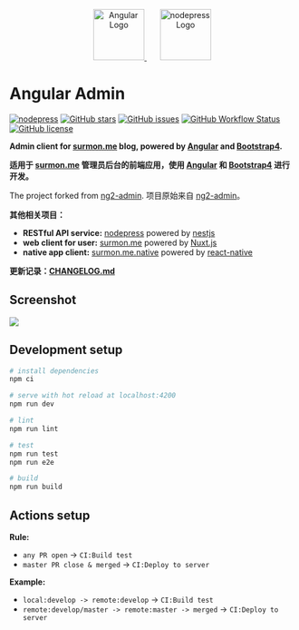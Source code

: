 <p align="center">
  <a href="https://github.com/angular/angular" target="blank">
    <img src="https://angular.io/assets/images/logos/angular/angular.svg" height="90" alt="Angular Logo" />
  </a>
  <span>&nbsp;&nbsp;&nbsp;&nbsp;&nbsp;</span>
  <a href="https://github.com/surmon-china/nodepress" target="blank">
    <img src="https://raw.githubusercontent.com/surmon-china/angular-admin/master/src/assets/images/profile/logo.png" height="90" alt="nodepress Logo" />
  </a>
</p>

# Angular Admin

[![nodepress](https://img.shields.io/badge/NODE-PRESS-%2383BA2F?style=for-the-badge&labelColor=90C53F)](https://github.com/surmon-china/nodepress)
[![GitHub stars](https://img.shields.io/github/stars/surmon-china/angular-admin.svg?style=for-the-badge)](https://github.com/surmon-china/angular-admin/stargazers)
[![GitHub issues](https://img.shields.io/github/issues-raw/surmon-china/angular-admin.svg?style=for-the-badge)](https://github.com/surmon-china/angular-admin/issues)
[![GitHub Workflow Status](https://img.shields.io/github/workflow/status/surmon-china/angular-admin/Deploy?label=deploy&style=for-the-badge)](https://github.com/surmon-china/angular-admin/actions?query=workflow:%22Deploy%22)
[![GitHub license](https://img.shields.io/github/license/surmon-china/angular-admin.svg?style=for-the-badge)](https://github.com/surmon-china/angular-admin/blob/master/LICENSE)

**Admin client for [surmon.me](https://github.com/surmon-china/surmon.me) blog, powered by [Angular](https://github.com/angular/angular) and [Bootstrap4](https://github.com/twbs/bootstrap).** 

**适用于 [surmon.me](https://github.com/surmon-china/surmon.me) 管理员后台的前端应用，使用 [Angular](https://github.com/angular/angular) 和 [Bootstrap4](https://github.com/twbs/bootstrap) 进行开发。** 

The project forked from [ng2-admin](https://akveo.github.io/ng2-admin/). 项目原始来自 [ng2-admin](https://akveo.github.io/ng2-admin/)。


**其他相关项目：**
- **RESTful API service:** [nodepress](https://github.com/surmon-china/nodepress) powered by [nestjs](https://github.com/nestjs/nest)
- **web client for user:** [surmon.me](https://github.com/surmon-china/surmon.me) powered by [Nuxt.js](https://github.com/nuxt/nuxt.js)
- **native app client:** [surmon.me.native](https://github.com/surmon-china/surmon.me.native) powered by [react-native](https://github.com/facebook/react-native)

**更新记录：[CHANGELOG.md](https://github.com/surmon-china/angular-admin/blob/master/CHANGELOG.md#changelog)**

## Screenshot

![](https://raw.githubusercontent.com/surmon-china/angular-admin/master/screenshots/dashboard-dark.png)


## Development setup

```bash
# install dependencies
npm ci

# serve with hot reload at localhost:4200 
npm run dev

# lint
npm run lint

# test
npm run test
npm run e2e

# build
npm run build
```

## Actions setup

**Rule:**
- `any PR open` -> `CI:Build test`
- `master PR close & merged` -> `CI:Deploy to server`

**Example:**
- `local:develop -> remote:develop` -> `CI:Build test`
- `remote:develop/master -> remote:master -> merged` -> `CI:Deploy to server`
